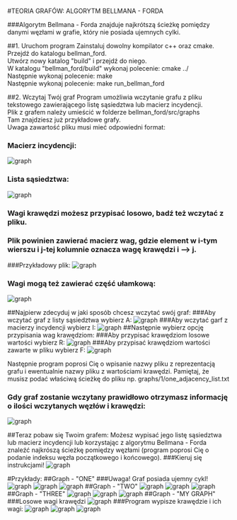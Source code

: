 #TEORIA GRAFÓW: ALGORYTM BELLMANA - FORDA

###Algorytm Bellmana - Forda znajduje najkrótszą ścieżkę pomiędzy danymi węzłami w grafie, który nie posiada ujemnych cylki.

##1. Uruchom program
Zainstaluj dowolny kompilator c++ oraz cmake. <br>
Przejdź do katalogu bellman_ford. <br>
Utwórz nowy katalog "build" i przejdź do niego. <br>
W katalogu "bellman_ford/build" wykonaj polecenie: cmake ../ <br>
Następnie wykonaj polecenie: make <br>
Następnie wykonaj polecenie: make run_bellman_ford <br>

##2. Wczytaj Twój graf
Program umożliwia wczytanie grafu z pliku tekstowego zawierającego listę sąsiedztwa lub macierz incydencji. <br>
Plik z grafem należy umieścić w folderze bellman_ford/src/graphs <br>
Tam znajdziesz już przykładowe grafy. <br>
Uwaga zawartość pliku musi mieć odpowiedni format: <br>
### Macierz incydencji:
![graph](bellman_ford/src/images/incident_matrix.png)
### Lista sąsiedztwa:
![graph](bellman_ford/src/images/adjacency_list.png)
### Wagi krawędzi możesz przypisać losowo, badź też wczytać z pliku.
### Plik powinien zawierać macierz wag, gdzie element w i-tym wierszu i j-tej kolumnie oznacza wagę krawędzi i --> j. 
###Przykładowy plik: 
![graph](bellman_ford/src/images/values.png)
### Wagi mogą też zawierać część ułamkową:
![graph](bellman_ford/src/images/double_values.png)

##Najpierw zdecyduj w jaki sposób chcesz wczytać swój graf:
###Aby wczytać graf z listy sąsiedztwa wybierz A:
![graph](bellman_ford/src/images/select_A.png)
###Aby wczytać garf z macierzy incydencji wybierz I:
![graph](bellman_ford/src/images/select_I.png)
##Następnie wybierz opcję przypisania wag krawędziom:
###Aby przypisać krawędziom losowe wartości wybierz R:
![graph](bellman_ford/src/images/select_R.png)
###Aby przypisać krawędziom wartości zawarte w pliku wybierz F:
![graph](bellman_ford/src/images/select_F.png)

Następnie program poprosi Cię o wpisanie nazwy pliku z reprezentacją grafu i ewentualnie nazwy pliku z wartościami krawędzi.
Pamiętaj, że musisz podać właściwą ścieżkę do pliku np. graphs/1/one_adjacency_list.txt

### Gdy graf zostanie wczytany prawidłowo otrzymasz informację o ilości wczytanych węzłów i krawędzi:
![graph](bellman_ford/src/images/successfully_loaded.png)

##Teraz pobaw się Twoim grafem:
Możesz wypisać jego listę sąsiedztwa lub macierz incydencji lub korzystając z algorytmu Bellmana - Forda znaleźć najkrószą ścieżkę pomiędzy węzłami (program poprosi Cię o podanie indeksu węzła początkowego i końcowego).
###Kieruj się instrukcjami!
![graph](bellman_ford/src/images/menu.png)

#Przykłady:
##Graph - "ONE"
###Uwaga! Graf posiada ujemny cykl!
![graph](bellman_ford/src/graphs/1/one.png)
![graph](bellman_ford/src/images/one_loading.png)
![graph](bellman_ford/src/images/one_result.png)
##Graph - "TWO"
![graph](bellman_ford/src/graphs/2/two.png)
![graph](bellman_ford/src/images/two_loading.png)
![graph](bellman_ford/src/images/two_result.png)
##Graph - "THREE"
![graph](bellman_ford/src/graphs/3/three.png)
![graph](bellman_ford/src/images/three_loading.png)
![graph](bellman_ford/src/images/three_result.png)
##Graph - "MY GRAPH"
###Losowe wagi krawędzi
![graph](bellman_ford/src/graphs/my_graph/my_graph.png)
###Program wypisze krawędzie i ich wagi:
![graph](bellman_ford/src/images/random_values.png)
![graph](bellman_ford/src/images/my_graph_loading.png)
![graph](bellman_ford/src/images/my_graph_result.png)

